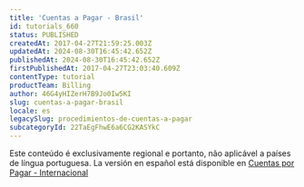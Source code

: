 ```yaml
---
title: 'Cuentas a Pagar - Brasil'
id: tutorials_660
status: PUBLISHED
createdAt: 2017-04-27T21:59:25.003Z
updatedAt: 2024-08-30T16:45:42.652Z
publishedAt: 2024-08-30T16:45:42.652Z
firstPublishedAt: 2017-04-27T23:03:40.609Z
contentType: tutorial
productTeam: Billing
author: 46G4yHIZerH7B9Jo0Iw5KI
slug: cuentas-a-pagar-brasil
locale: es
legacySlug: procedimientos-de-cuentas-a-pagar
subcategoryId: 22TaEgFhwE6a6CG2KASYkC
---
```


<div class="alert alert-warning" role="alert">Este conteúdo é exclusivamente regional e portanto, não aplicável a países de língua portuguesa. 
La versión en español está disponible en <a href="https://help.vtex.com/es/tutorial/accounts-payable-international--3yea9sIlsA0KgUC28ASCGs">Cuentas por Pagar - Internacional</a></div>

